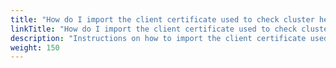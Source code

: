 ```yaml
---
title: "How do I import the client certificate used to check cluster health?"
linkTitle: "How do I import the client certificate used to check cluster health?"
description: "Instructions on how to import the client certificate used to check the cluster health."
weight: 150
---
```

